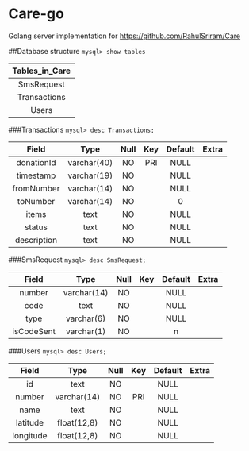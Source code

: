 # Care-go
Golang server implementation for https://github.com/RahulSriram/Care

##Database structure
`mysql> show tables`

| Tables_in_Care |
|:--------------:|
| SmsRequest     |
| Transactions   |
| Users          |

###Transactions
`mysql> desc Transactions;`

| Field       | Type        | Null | Key | Default | Extra |
|:-----------:|:-----------:|:----:|:---:|:-------:|:-----:|
| donationId  | varchar(40) | NO   | PRI | NULL    |       |
| timestamp   | varchar(19) | NO   |     | NULL    |       |
| fromNumber  | varchar(14) | NO   |     | NULL    |       |
| toNumber    | varchar(14) | NO   |     | 0       |       |
| items       | text        | NO   |     | NULL    |       |
| status      | text        | NO   |     | NULL    |       |
| description | text        | NO   |     | NULL    |       |

###SmsRequest
`mysql> desc SmsRequest;`

| Field      | Type        | Null | Key | Default | Extra |
|:----------:|:-----------:|:----:|:---:|:-------:|:-----:|
| number     | varchar(14) | NO   |     | NULL    |       |
| code       | text        | NO   |     | NULL    |       |
| type       | varchar(6)  | NO   |     | NULL    |       |
| isCodeSent | varchar(1)  | NO   |     | n       |       |

###Users
`mysql> desc Users;`

| Field     | Type        | Null | Key | Default | Extra |
|:---------:|:-----------:|:----:|:---:|:-------:|:-----:|
| id        | text        | NO   |     | NULL    |       |
| number    | varchar(14) | NO   | PRI | NULL    |       |
| name      | text        | NO   |     | NULL    |       |
| latitude  | float(12,8) | NO   |     | NULL    |       |
| longitude | float(12,8) | NO   |     | NULL    |       |
